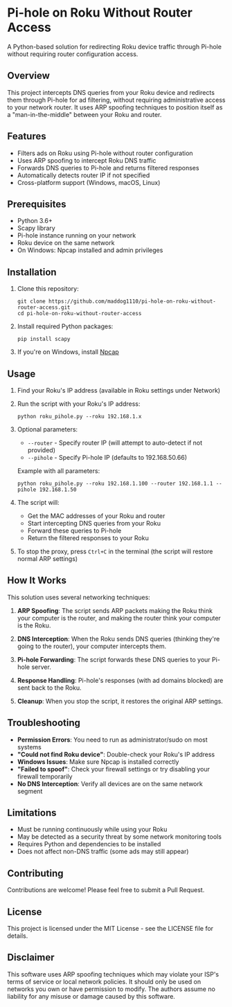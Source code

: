 # Pi-hole on Roku Without Router Access

A Python-based solution for redirecting Roku device traffic through Pi-hole without requiring router configuration access.

## Overview

This project intercepts DNS queries from your Roku device and redirects them through Pi-hole for ad filtering, without requiring administrative access to your network router. It uses ARP spoofing techniques to position itself as a "man-in-the-middle" between your Roku and router.

## Features

- Filters ads on Roku using Pi-hole without router configuration
- Uses ARP spoofing to intercept Roku DNS traffic
- Forwards DNS queries to Pi-hole and returns filtered responses
- Automatically detects router IP if not specified
- Cross-platform support (Windows, macOS, Linux)

## Prerequisites

- Python 3.6+
- Scapy library
- Pi-hole instance running on your network
- Roku device on the same network
- On Windows: Npcap installed and admin privileges

## Installation

1. Clone this repository:
   ```
   git clone https://github.com/maddog1110/pi-hole-on-roku-without-router-access.git
   cd pi-hole-on-roku-without-router-access
   ```

2. Install required Python packages:
   ```
   pip install scapy
   ```

3. If you're on Windows, install [Npcap](https://npcap.com/)

## Usage

1. Find your Roku's IP address (available in Roku settings under Network)

2. Run the script with your Roku's IP address:
   ```
   python roku_pihole.py --roku 192.168.1.x
   ```

3. Optional parameters:
   - `--router` - Specify router IP (will attempt to auto-detect if not provided)
   - `--pihole` - Specify Pi-hole IP (defaults to 192.168.50.66)

   Example with all parameters:
   ```
   python roku_pihole.py --roku 192.168.1.100 --router 192.168.1.1 --pihole 192.168.1.50
   ```

4. The script will:
   - Get the MAC addresses of your Roku and router
   - Start intercepting DNS queries from your Roku
   - Forward these queries to Pi-hole
   - Return the filtered responses to your Roku

5. To stop the proxy, press `Ctrl+C` in the terminal (the script will restore normal ARP settings)

## How It Works

This solution uses several networking techniques:

1. **ARP Spoofing**: The script sends ARP packets making the Roku think your computer is the router, and making the router think your computer is the Roku.

2. **DNS Interception**: When the Roku sends DNS queries (thinking they're going to the router), your computer intercepts them.

3. **Pi-hole Forwarding**: The script forwards these DNS queries to your Pi-hole server.

4. **Response Handling**: Pi-hole's responses (with ad domains blocked) are sent back to the Roku.

5. **Cleanup**: When you stop the script, it restores the original ARP settings.

## Troubleshooting

- **Permission Errors**: You need to run as administrator/sudo on most systems
- **"Could not find Roku device"**: Double-check your Roku's IP address
- **Windows Issues**: Make sure Npcap is installed correctly
- **"Failed to spoof"**: Check your firewall settings or try disabling your firewall temporarily
- **No DNS Interception**: Verify all devices are on the same network segment

## Limitations

- Must be running continuously while using your Roku
- May be detected as a security threat by some network monitoring tools
- Requires Python and dependencies to be installed
- Does not affect non-DNS traffic (some ads may still appear)

## Contributing

Contributions are welcome! Please feel free to submit a Pull Request.

## License

This project is licensed under the MIT License - see the LICENSE file for details.

## Disclaimer

This software uses ARP spoofing techniques which may violate your ISP's terms of service or local network policies. It should only be used on networks you own or have permission to modify. The authors assume no liability for any misuse or damage caused by this software.
